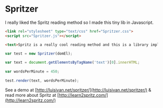 # Spritzer

I really liked the Spritz reading method so I made this tiny lib in Javascript.

``` html
<link rel="stylesheet" type="text/css" href="Spritzer.css">
<script src="Spritzer.js"></script>
```

``` html
<text>Spritz is a really cool reading method and this is a library implementing it using Javascript.</text>
```

``` javascript
var test = new Spritzer(domEl);
	
var text = document.getElementsByTagName('text')[0].innerHTML;	
	
var wordsPerMinute = 450;
	
test.render(text, wordsPerMinute);
```

See a demo at [http://luisivan.net/spritzer/](http://luisivan.net/spritzer/) & read more about Spritz at [http://learn2spritz.com/](http://learn2spritz.com/)

